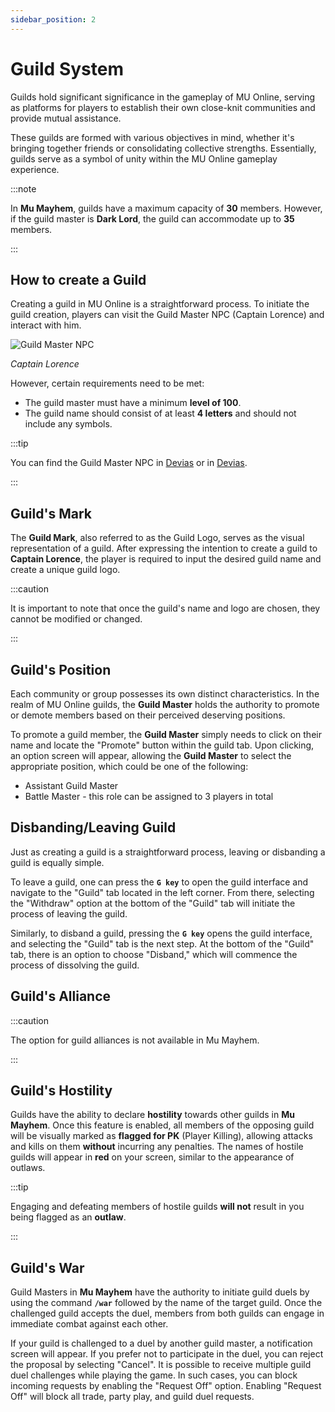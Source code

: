 ```yaml
---
sidebar_position: 2
---
```


# Guild System

Guilds hold significant significance in the gameplay of MU Online, serving as platforms for players to establish their own close-knit communities and provide mutual assistance.

These guilds are formed with various objectives in mind, whether it's bringing together friends or consolidating collective strengths. Essentially, guilds serve as a symbol of unity within the MU Online gameplay experience.

:::note

In **Mu Mayhem**, guilds have a maximum capacity of **30** members. However, if the guild master is **Dark Lord**, the guild can accommodate up to **35** members.

:::

## How to create a Guild

Creating a guild in MU Online is a straightforward process. To initiate the guild creation, players can visit the Guild Master NPC (Captain Lorence) and interact with him.

![Guild Master NPC](/img/npc/guild-master.jpg)

_Captain Lorence_

However, certain requirements need to be met:

- The guild master must have a minimum **level of 100**.
- The guild name should consist of at least **4 letters** and should not include any symbols.

:::tip

You can find the Guild Master NPC in [Devias](/maps/devias) or in [Devias](/maps/devias).

:::

## Guild's Mark

The **Guild Mark**, also referred to as the Guild Logo, serves as the visual representation of a guild. After expressing the intention to create a guild to **Captain Lorence**, the player is required to input the desired guild name and create a unique guild logo.

:::caution

It is important to note that once the guild's name and logo are chosen, they cannot be modified or changed.

:::

## Guild's Position

Each community or group possesses its own distinct characteristics. In the realm of MU Online guilds, the **Guild Master** holds the authority to promote or demote members based on their perceived deserving positions.

To promote a guild member, the **Guild Master** simply needs to click on their name and locate the "Promote" button within the guild tab. Upon clicking, an option screen will appear, allowing the **Guild Master** to select the appropriate position, which could be one of the following:

- Assistant Guild Master
- Battle Master - this role can be assigned to 3 players in total

## Disbanding/Leaving Guild

Just as creating a guild is a straightforward process, leaving or disbanding a guild is equally simple.

To leave a guild, one can press the **`G key`** to open the guild interface and navigate to the "Guild" tab located in the left corner. From there, selecting the "Withdraw" option at the bottom of the "Guild" tab will initiate the process of leaving the guild.

Similarly, to disband a guild, pressing the **`G key`** opens the guild interface, and selecting the "Guild" tab is the next step. At the bottom of the "Guild" tab, there is an option to choose "Disband," which will commence the process of dissolving the guild.

## Guild's Alliance

:::caution

The option for guild alliances is not available in Mu Mayhem.

:::

## Guild's Hostility

Guilds have the ability to declare **hostility** towards other guilds in **Mu Mayhem**. Once this feature is enabled, all members of the opposing guild will be visually marked as **flagged for PK** (Player Killing), allowing attacks and kills on them **without** incurring any penalties. The names of hostile guilds will appear in **red** on your screen, similar to the appearance of outlaws.

:::tip

Engaging and defeating members of hostile guilds **will not** result in you being flagged as an **outlaw**.

:::

## Guild's War

Guild Masters in **Mu Mayhem** have the authority to initiate guild duels by using the command **`/war`** followed by the name of the target guild. Once the challenged guild accepts the duel, members from both guilds can engage in immediate combat against each other.

If your guild is challenged to a duel by another guild master, a notification screen will appear. If you prefer not to participate in the duel, you can reject the proposal by selecting "Cancel". It is possible to receive multiple guild duel challenges while playing the game. In such cases, you can block incoming requests by enabling the "Request Off" option. Enabling "Request Off" will block all trade, party play, and guild duel requests.
